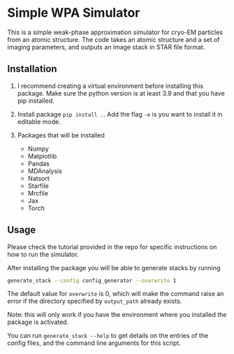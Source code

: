 # Simple WPA Simulator

This is a simple weak-phase approximation simulator for cryo-EM particles from an atomic structure. The code takes an atomic structure and a set of imaging parameters, and outputs an image stack in STAR file format.




## Installation 

1. I recommend creating a virtual environment before installing this package. Make sure the python version is at least 3.9 and that you have pip installed. 

2. Install package `pip install .`. Add the flag `-e` is you want to install it in editable mode.

3. Packages that will be installed

    * Numpy
    * Matplotlib
    * Pandas
    * MDAnalysis
    * Natsort
    * Starfile
    * Mrcfile
    * Jax
    * Torch


## Usage

Please check the tutorial provided in the repo for specific instructions on how to run the simulator.

After installing the package you will be able to generate stacks by running
```bash
generate_stack --config config_generator --overwrite 1
```
The default value for `overwrite` is 0, which will make the command raise an error if the directory specified by `output_path` already exists.

Note: this will only work if you have the environment where you installed the package is activated.

You can run `generate_stack --help` to get details on the entries of the config files, and the command line arguments for this script.